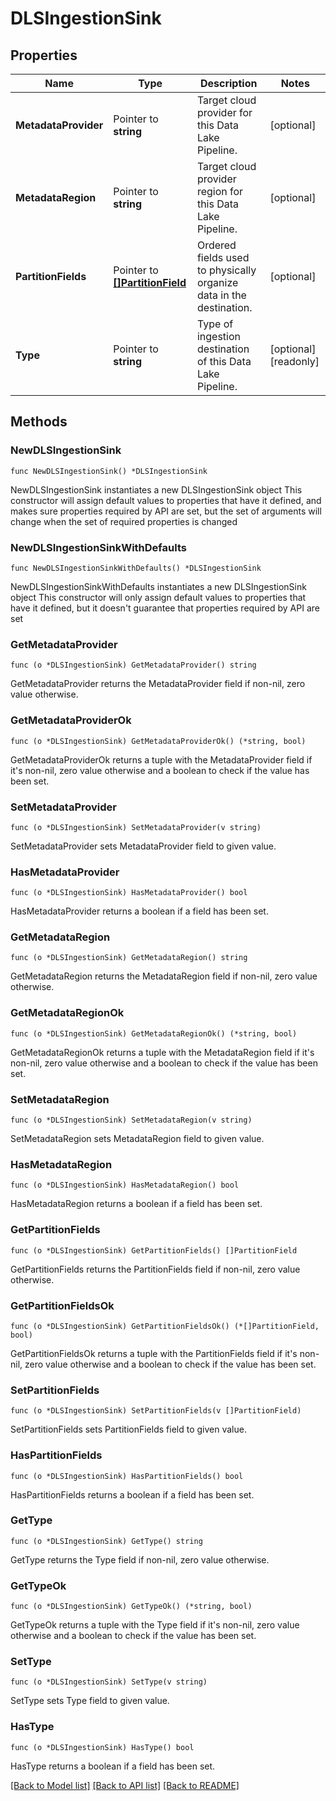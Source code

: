 # DLSIngestionSink

## Properties

Name | Type | Description | Notes
------------ | ------------- | ------------- | -------------
**MetadataProvider** | Pointer to **string** | Target cloud provider for this Data Lake Pipeline. | [optional] 
**MetadataRegion** | Pointer to **string** | Target cloud provider region for this Data Lake Pipeline. | [optional] 
**PartitionFields** | Pointer to [**[]PartitionField**](PartitionField.md) | Ordered fields used to physically organize data in the destination. | [optional] 
**Type** | Pointer to **string** | Type of ingestion destination of this Data Lake Pipeline. | [optional] [readonly] 

## Methods

### NewDLSIngestionSink

`func NewDLSIngestionSink() *DLSIngestionSink`

NewDLSIngestionSink instantiates a new DLSIngestionSink object
This constructor will assign default values to properties that have it defined,
and makes sure properties required by API are set, but the set of arguments
will change when the set of required properties is changed

### NewDLSIngestionSinkWithDefaults

`func NewDLSIngestionSinkWithDefaults() *DLSIngestionSink`

NewDLSIngestionSinkWithDefaults instantiates a new DLSIngestionSink object
This constructor will only assign default values to properties that have it defined,
but it doesn't guarantee that properties required by API are set

### GetMetadataProvider

`func (o *DLSIngestionSink) GetMetadataProvider() string`

GetMetadataProvider returns the MetadataProvider field if non-nil, zero value otherwise.

### GetMetadataProviderOk

`func (o *DLSIngestionSink) GetMetadataProviderOk() (*string, bool)`

GetMetadataProviderOk returns a tuple with the MetadataProvider field if it's non-nil, zero value otherwise
and a boolean to check if the value has been set.

### SetMetadataProvider

`func (o *DLSIngestionSink) SetMetadataProvider(v string)`

SetMetadataProvider sets MetadataProvider field to given value.

### HasMetadataProvider

`func (o *DLSIngestionSink) HasMetadataProvider() bool`

HasMetadataProvider returns a boolean if a field has been set.

### GetMetadataRegion

`func (o *DLSIngestionSink) GetMetadataRegion() string`

GetMetadataRegion returns the MetadataRegion field if non-nil, zero value otherwise.

### GetMetadataRegionOk

`func (o *DLSIngestionSink) GetMetadataRegionOk() (*string, bool)`

GetMetadataRegionOk returns a tuple with the MetadataRegion field if it's non-nil, zero value otherwise
and a boolean to check if the value has been set.

### SetMetadataRegion

`func (o *DLSIngestionSink) SetMetadataRegion(v string)`

SetMetadataRegion sets MetadataRegion field to given value.

### HasMetadataRegion

`func (o *DLSIngestionSink) HasMetadataRegion() bool`

HasMetadataRegion returns a boolean if a field has been set.

### GetPartitionFields

`func (o *DLSIngestionSink) GetPartitionFields() []PartitionField`

GetPartitionFields returns the PartitionFields field if non-nil, zero value otherwise.

### GetPartitionFieldsOk

`func (o *DLSIngestionSink) GetPartitionFieldsOk() (*[]PartitionField, bool)`

GetPartitionFieldsOk returns a tuple with the PartitionFields field if it's non-nil, zero value otherwise
and a boolean to check if the value has been set.

### SetPartitionFields

`func (o *DLSIngestionSink) SetPartitionFields(v []PartitionField)`

SetPartitionFields sets PartitionFields field to given value.

### HasPartitionFields

`func (o *DLSIngestionSink) HasPartitionFields() bool`

HasPartitionFields returns a boolean if a field has been set.

### GetType

`func (o *DLSIngestionSink) GetType() string`

GetType returns the Type field if non-nil, zero value otherwise.

### GetTypeOk

`func (o *DLSIngestionSink) GetTypeOk() (*string, bool)`

GetTypeOk returns a tuple with the Type field if it's non-nil, zero value otherwise
and a boolean to check if the value has been set.

### SetType

`func (o *DLSIngestionSink) SetType(v string)`

SetType sets Type field to given value.

### HasType

`func (o *DLSIngestionSink) HasType() bool`

HasType returns a boolean if a field has been set.


[[Back to Model list]](../README.md#documentation-for-models) [[Back to API list]](../README.md#documentation-for-api-endpoints) [[Back to README]](../README.md)


